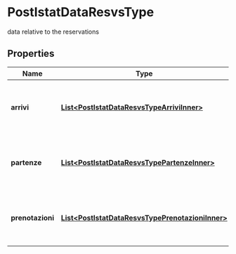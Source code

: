 

# PostIstatDataResvsType

data relative to the reservations

## Properties

| Name | Type | Description | Notes |
|------------ | ------------- | ------------- | -------------|
|**arrivi** | [**List&lt;PostIstatDataResvsTypeArriviInner&gt;**](PostIstatDataResvsTypeArriviInner.md) | list of reservations with check-in on the communicated date |  [optional] |
|**partenze** | [**List&lt;PostIstatDataResvsTypePartenzeInner&gt;**](PostIstatDataResvsTypePartenzeInner.md) | list of reservations with check-out on the communicated date |  [optional] |
|**prenotazioni** | [**List&lt;PostIstatDataResvsTypePrenotazioniInner&gt;**](PostIstatDataResvsTypePrenotazioniInner.md) | list of reservations with created on the communicated date |  [optional] |



